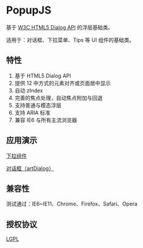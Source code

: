 #	PopupJS

基于 [W3C HTML5 Dialog API](http://www.w3.org/TR/2013/CR-html5-20130806/interactive-elements.html#the-dialog-element) 的浮层基础类。

适用于：对话框、下拉菜单、Tips 等 UI 组件的基础类。

##	特性

1. 基于 HTML5 Dialog API
2. 提供 12 中方式的元素对齐或页面居中显示
3. 自动 zIndex
4. 完善的焦点处理，自动焦点附加与回退
5. 支持普通与模态浮层
6. 支持 ARIA 标准
7. 兼容 IE6 与所有主流浏览器

##	应用演示

[下拉组件](http://aui.github.io/popupjs/doc/selectbox.html)

[对话框（artDialog）](http://aui.github.io/artDialog/doc/index.html)

##	兼容性

测试通过：IE6~IE11、Chrome、Firefox、Safari、Opera

##	授权协议

[LGPL](http://www.gnu.org/licenses/lgpl-2.1.html)